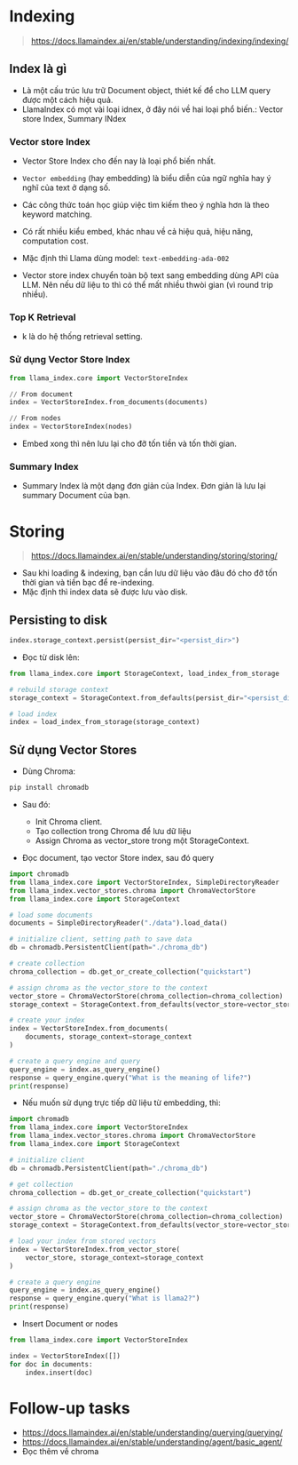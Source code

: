 # Indexing
> https://docs.llamaindex.ai/en/stable/understanding/indexing/indexing/

## Index là gì
- Là một cấu trúc lưu trữ Document object, thiét kế để cho LLM query được một cách hiệu quả.
- LlamaIndex có mọt vài loại idnex, ở đây nói về hai loại phổ biến.: Vector store Index, Summary INdex

### Vector store Index
- Vector Store Index cho đến nay là loại phổ biến nhất.
- `Vector embedding` (hay embedding) là biểu diễn của ngữ nghĩa hay ý nghĩ của text ở dạng số.
- Các công thức toán học giúp việc tìm kiếm theo ý nghĩa hơn là theo keyword matching.
- Có rất nhiều kiểu embed, khác nhau về cả hiệu quả, hiệu năng, computation cost.
- Mặc định thì Llama dùng model: `text-embedding-ada-002`

-  Vector store index chuyển toàn bộ text sang embedding dùng API của LLM. Nên nếu dữ liệu to thì có thể mất nhiều thwòi gian (vì round trip nhiều).

### Top K Retrieval
- k là do hệ thống retrieval setting.

### Sử dụng Vector Store Index

```python
from llama_index.core import VectorStoreIndex

// From document
index = VectorStoreIndex.from_documents(documents)

// From nodes
index = VectorStoreIndex(nodes)
```
- Embed xong thì nên lưu lại cho đỡ tốn tiền và tốn thời gian.

### Summary Index
- Summary Index là một dạng đơn giản của Index. Đơn giản là lưu lại summary Document của bạn.


# Storing 
> https://docs.llamaindex.ai/en/stable/understanding/storing/storing/
- Sau khi loading & indexing, bạn cần lưu dữ liệu vào đâu đó cho đỡ tốn thời gian và tiền bạc để re-indexing.
- Mặc định thì index data sẽ được lưu vào disk.

## Persisting to disk
```python
index.storage_context.persist(persist_dir="<persist_dir>")
```

- Đọc từ disk lên:

```python
from llama_index.core import StorageContext, load_index_from_storage

# rebuild storage context
storage_context = StorageContext.from_defaults(persist_dir="<persist_dir>")

# load index
index = load_index_from_storage(storage_context)
```

## Sử dụng Vector Stores
- Dùng Chroma:

```bash
pip install chromadb
```
- Sau đó:
  - Init Chroma client.
  - Tạo collection trong Chroma để lưu dữ liệu
  - Assign Chroma as vector_store trong một StorageContext.

- Đọc document, tạo vector Store index, sau đó query
```python
import chromadb
from llama_index.core import VectorStoreIndex, SimpleDirectoryReader
from llama_index.vector_stores.chroma import ChromaVectorStore
from llama_index.core import StorageContext

# load some documents
documents = SimpleDirectoryReader("./data").load_data()

# initialize client, setting path to save data
db = chromadb.PersistentClient(path="./chroma_db")

# create collection
chroma_collection = db.get_or_create_collection("quickstart")

# assign chroma as the vector_store to the context
vector_store = ChromaVectorStore(chroma_collection=chroma_collection)
storage_context = StorageContext.from_defaults(vector_store=vector_store)

# create your index
index = VectorStoreIndex.from_documents(
    documents, storage_context=storage_context
)

# create a query engine and query
query_engine = index.as_query_engine()
response = query_engine.query("What is the meaning of life?")
print(response)
```

- Nếu muốn sử dụng trực tiếp dữ liệu từ embedding, thì:

```python
import chromadb
from llama_index.core import VectorStoreIndex
from llama_index.vector_stores.chroma import ChromaVectorStore
from llama_index.core import StorageContext

# initialize client
db = chromadb.PersistentClient(path="./chroma_db")

# get collection
chroma_collection = db.get_or_create_collection("quickstart")

# assign chroma as the vector_store to the context
vector_store = ChromaVectorStore(chroma_collection=chroma_collection)
storage_context = StorageContext.from_defaults(vector_store=vector_store)

# load your index from stored vectors
index = VectorStoreIndex.from_vector_store(
    vector_store, storage_context=storage_context
)

# create a query engine
query_engine = index.as_query_engine()
response = query_engine.query("What is llama2?")
print(response)
```

- Insert Document or nodes
```python
from llama_index.core import VectorStoreIndex

index = VectorStoreIndex([])
for doc in documents:
    index.insert(doc)
```

# Follow-up tasks
- https://docs.llamaindex.ai/en/stable/understanding/querying/querying/
- https://docs.llamaindex.ai/en/stable/understanding/agent/basic_agent/
- Đọc thêm về chroma